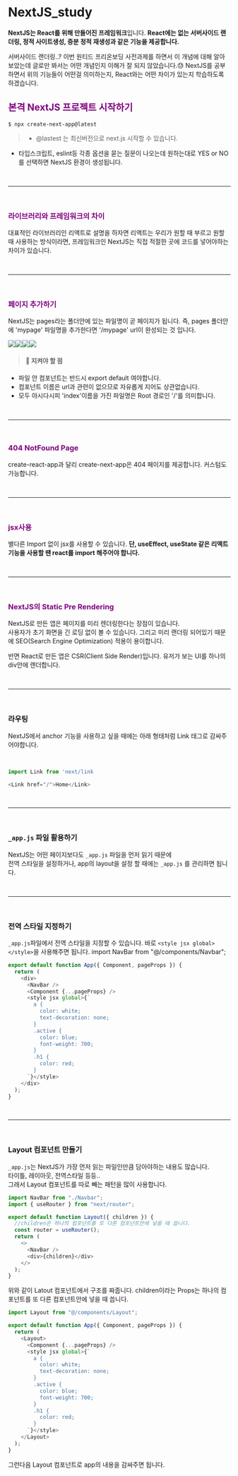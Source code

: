 # NextJS_study

**NextJS는 React를 위해 만들어진 프레임워크**입니다.
**React에는 없는 서버사이드 랜더링, 정적 사이트생성, 증분 정적 재생성과 같은 기능을 제공합니다.**

서버사이드 랜더링..? 이번 원티드 프리온보딩 사전과제를 하면서 이 개념에 대해 알아보았는데 글로만 봐서는 어떤 개념인지 이해가 잘 되지 않았습니다.😓 NextJS를 공부하면서 위의 기능들이 어떤걸 의미하는지, React와는 어떤 차이가 있는지 학습하도록 하겠습니다.

## <span style="color:purple">본격 NextJS 프로젝트 시작하기

`$ npx create-next-app@latest`

> - @lastest 는 최신버전으로 next.js 시작할 수 있습니다.

- 타입스크립트, eslint등 각종 옵션을 묻는 질문이 나오는데 원하는대로 YES or NO를 선택하면 NextJS 환경이 생성됩니다.

<br/>

---

<br/>

### <span style="color:purple">라이브러리와 프레임워크의 차이

대표적인 라이브러리인 리액트로 설명을 하자면 리액트는 우리가 원할 때 부르고 원할 때 사용하는 방식이라면, 프레임워크인 NextJS는 직접 적절한 곳에 코드를 넣어야하는 차이가 있습니다.

<br/>

---

<br/>

### <span style="color:purple">페이지 추가하기

NextJS는 pages라는 폴더안에 있는 파일명이 곧 페이지가 됩니다.
즉, pages 폴더안에 'mypage' 파일명을 추가한다면 '/mypage' url이 완성되는 것 입니다.

![](https://velog.velcdn.com/images/mudidu/post/4b9bd259-fb90-4072-8516-4e41f534b5dc/image.png)![](https://velog.velcdn.com/images/mudidu/post/7b0e6805-943a-4233-b343-af9d564739cc/image.png)![](https://velog.velcdn.com/images/mudidu/post/6a92a4d6-a4cb-4c45-a1d6-4264535318d0/image.png)![](https://velog.velcdn.com/images/mudidu/post/5882ee6c-264c-4714-ad9f-b6ffbfb06246/image.png)

> #### 💬 지켜야 할 점

- 파일 안 컴포넌트는 반드시 export default 여야합니다.
- 컴포넌트 이름은 url과 관련이 없으므로 자유롭게 지어도 상관없습니다.
- 모두 아시다시피 'index'이름을 가진 파일명은 Root 경로인 '/'를 의미합니다.

<br/>

---

<br/>

### <span style="color:purple">404 NotFound Page

create-react-app과 달리 create-next-app은 404 페이지를 제공합니다.
커스텀도 가능합니다.

<br/>

---

<br/>

### <span style="color:purple">jsx사용

별다른 Import 없이 jsx를 사용할 수 있습니다.
**단, useEffect, useState 같은 리액트 기능을 사용할 땐 react를 import 해주어야 합니다.**

<br/>

---

<br/>

### <span style="color:purple">NextJS의 Static Pre Rendering

NextJS로 만든 앱은 페이지를 미리 렌더링한다는 장점이 있습니다.<br/>
사용자가 초기 화면을 긴 로딩 없이 볼 수 있습니다. 그리고 미리 랜더링 되어있기 때문에 SEO(Search Engine Optimization) 적용이 용이합니다.

반면 React로 만든 앱은 CSR(Client Side Render)입니다. 유저가 보는 UI를 하나의 div안에 랜더합니다.

<br/>

---

<br/>

### 라우팅

NextJS에서 anchor 기능을 사용하고 싶을 때에는
아래 형태처럼 Link 태그로 감싸주어야합니다.

<br/>

```javascript
import Link from 'next/link

<Link href="/">Home</Link>
```

<br/>

---

<br/>

### `_app.js` 파일 활용하기

NextJS는 어떤 페이지보다도 `_app.js` 파일을 먼저 읽기 때문에<br/>
전역 스타일을 설정하거나, app의 layout을 설정 할 때에는 `_app.js` 를 관리하면 됩니다.

<br/>

---

<br/>

### 전역 스타일 지정하기

`_app.js`파일에서 전역 스타일을 지정할 수 있습니다. 바로 `<style jsx global></style>`을 사용해주면 됩니다.
import NavBar from "@/components/Navbar";

```javascript
export default function App({ Component, pageProps }) {
  return (
    <div>
      <NavBar />
      <Component {...pageProps} />
      <style jsx global>{`
        a {
          color: white;
          text-decoration: none;
        }
        .active {
          color: blue;
          font-weight: 700;
        }
        .h1 {
          color: red;
        }
      `}</style>
    </div>
  );
}
```

<br/>

---

<br/>

### Layout 컴포넌트 만들기

`_app.js`는 NextJS가 가장 먼저 읽는 파일인만큼 담아야하는 내용도 많습니다. <br/>
타이틀, 레이아웃, 전역스타일 등등..<br/>
그래서 Layout 컴포넌트를 따로 빼는 패턴을 많이 사용합니다.

```javascript
import NavBar from "./Navbar";
import { useRouter } from "next/router";

export default function Layout({ children }) {
  //children은 하나의 컴포넌트를 또 다른 컴포넌트안에 넣을 때 씁니다.
  const router = useRouter();
  return (
    <>
      <NavBar />
      <div>{children}</div>
    </>
  );
}
```

위와 같이 Latout 컴포넌트에서 구조를 짜줍니다.
children이라는 Props는 하나의 컴포넌트를 또 다른 컴포넌트안에 넣을 때 씁니다.

```javascript
import Layout from "@/components/Layout";

export default function App({ Component, pageProps }) {
  return (
    <Layout>
      <Component {...pageProps} />
      <style jsx global>{`
        a {
          color: white;
          text-decoration: none;
        }
        .active {
          color: blue;
          font-weight: 700;
        }
        .h1 {
          color: red;
        }
      `}</style>
    </Layout>
  );
}
```

그런다음 Layout 컴포넌트로 app의 내용을 감싸주면 됩니다.

